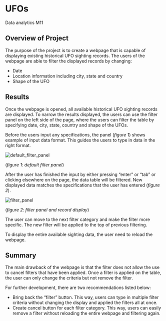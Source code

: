 # UFOs
Data analytics M11

## Overview of Project
The purpose of the project is to create a webpage that is capable of displaying existing historical UFO sighting records. The users of the webpage are able to filter the displayed records by changing:

-	Date
-	Location information including city, state and country
-	Shape of the UFO

## Results
Once the webpage is opened, all available historical UFO sighting records are displayed. To narrow the results displayed, the users can use the filter panel on the left side of the page, where the users can filter the table by specifying date, city, state, country and shape of the UFOs.

Before the users input any specifications, the panel (_figure 1_) shows example of input data format. This guides the users to type in data in the right format.

![default_filter_panel](https://user-images.githubusercontent.com/78275082/118370495-ea33da80-b575-11eb-93da-9cbe7bd674a8.png)

(_figure 1: default filter panel_)

After the user has finished the input by either pressing “enter” or “tab” or clicking elsewhere on the page, the data table will be filtered. New displayed data matches the specifications that the user has entered (_figure 2_). 

![filter_panel](https://user-images.githubusercontent.com/78275082/118370530-13546b00-b576-11eb-90bd-e4a965152e3d.png)

(_figure 2: filter panel and record display_)

The user can move to the next filter category and make the filter more specific. The new filter will be applied to the top of previous filtering.

To display the entire available sighting data, the user need to reload the webpage.

## Summary
The main drawback of the webpage is that the filter does not allow the use to cancel filters that have been applied. Once a filter is applied on the table, the user can only change the criteria but not remove the filter.

For further development, there are two recommendations listed below:

-	Bring back the “filter” button. This way, users can type in multiple filter criteria without changing the display and applied the filters all at once.
-	Create cancel button for each filter category. This way, users can easily remove a filter without reloading the entire webpage and filtering again.

